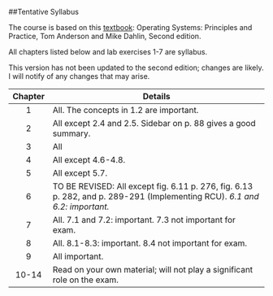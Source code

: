##Tentative Syllabus

The course is based on this [textbook](http://www.recursivebooks.com): 
Operating Systems: Principles and Practice, Tom Anderson and Mike Dahlin,
Second edition.

All chapters listed below and lab exercises 1-7 are syllabus. 

This version has not been updated to the second edition; changes are likely.
I will notify of any changes that may arise.

| Chapter | Details                                                                           |
|:-------:|-----------------------------------------------------------------------------------|
| 1       | All. The concepts in 1.2 are important.                                           |
| 2       | All except 2.4 and 2.5. Sidebar on p. 88 gives a good summary.                    |
| 3       | All                                                                               |
| 4       | All except 4.6-4.8.                                                               |
| 5       | All except 5.7.                                                                   |
| 6       | TO BE REVISED: All except fig. 6.11 p. 276, fig. 6.13 p. 282, and p. 289-291 (Implementing RCU). *6.1 and 6.2: important.* |
| 7       | All. 7.1 and 7.2: important. 7.3 not important for exam.                          |
| 8       | All. 8.1-8.3: important. 8.4 not important for exam.                              |
| 9       | All important.                                                                    |
| 10-14   | Read on your own material; will not play a significant role on the exam.          |
